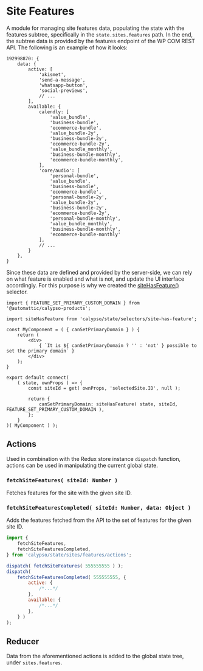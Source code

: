 # Site Features

A module for managing site features data, populating the state with the features subtree, specifically in the `state.sites.features` path.
In the end, the subtree data is provided by the features endpoint of the WP COM REST API. The following is an example of how it looks:

```
192998870: {
	data: {
		active: [
			'akismet',
			'send-a-message',
			'whatsapp-button',
			'social-previews',
			// ...
		],
		available: {
			calendly: [
				'value_bundle',
				'business-bundle',
				'ecommerce-bundle',
				'value_bundle-2y',
				'business-bundle-2y',
				'ecommerce-bundle-2y',
				'value_bundle_monthly',
				'business-bundle-monthly',
				'ecommerce-bundle-monthly',
			],
			'core/audio': [
				'personal-bundle',
				'value_bundle',
				'business-bundle',
				'ecommerce-bundle',
				'personal-bundle-2y',
				'value_bundle-2y',
				'business-bundle-2y',
				'ecommerce-bundle-2y',
				'personal-bundle-monthly',
				'value_bundle_monthly',
				'business-bundle-monthly',
				'ecommerce-bundle-monthly'
			],
			// ...
		}
	},
}
```

Since these data are defined and provided by the server-side, we can rely on what feature is enabled and what is not, and update the UI interface accordingly. For this purpose is why we created the [siteHasFeature()](../../selectors/site-has-feature.js) selector.

```es6
import { FEATURE_SET_PRIMARY_CUSTOM_DOMAIN } from '@automattic/calypso-products';

import siteHasFeature from 'calypso/state/selectors/site-has-feature';

const MyComponent = ( { canSetPrimaryDomain } ) {
	return (
		<div>
			{ `It is ${ canSetPrimaryDomain ? '' : 'not' } possible to set the primary domain` }
		</div>
	);
}

export default connect(
	( state, ownProps ) => {
		const siteId = get( ownProps, 'selectedSite.ID', null );

		return {
			canSetPrimaryDomain: siteHasFeature( state, siteId, FEATURE_SET_PRIMARY_CUSTOM_DOMAIN ),
		};
	}
)( MyComponent ) );
```

## Actions

Used in combination with the Redux store instance `dispatch` function, actions can be used in manipulating the current global state.

### `fetchSiteFeatures( siteId: Number )`

Fetches features for the site with the given site ID.

### `fetchSiteFeaturesCompleted( siteId: Number, data: Object )`

Adds the features fetched from the API to the set of features for the given site ID.

```js
import {
	fetchSiteFeatures,
	fetchSiteFeaturesCompleted,
} from 'calypso/state/sites/features/actions';

dispatch( fetchSiteFeatures( 555555555 ) );
dispatch(
	fetchSiteFeaturesCompleted( 555555555, {
		active: {
			/*...*/
		},
		available: {
			/*...*/
		},
	} )
);
```

## Reducer

Data from the aforementioned actions is added to the global state tree, under `sites.features`.
